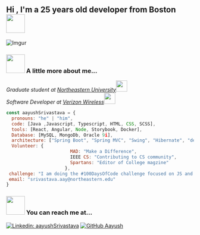 <h2>Hi , I'm a 25 years old developer from Boston <img src="https://media.giphy.com/media/mGcNjsfWAjY5AEZNw6/giphy.gif" width="50"></h2> 
<!--
**srivastava-aayush001407816/srivastava-aayush001407816** is a ✨ _special_ ✨ repository because its `README.md` (this file) appears on your GitHub profile. -->
<!--![me](aayush.png) -->

![Imgur](https://i.imgur.com/Qzc8bE0.png?1)

### <img src="https://media.giphy.com/media/VgCDAzcKvsR6OM0uWg/giphy.gif" width="50"> A little more about me...

<p><em>Graduate student at <a href="https://www.northeastern.edu">Northeastern University</a><img src="https://media.giphy.com/media/fYSnHlufseco8Fh93Z/giphy.gif" width="30"></br>Software Developer at <a href="https://www.verizonwireless.com">Verizon Wireless</a><img src="https://media.giphy.com/media/WUlplcMpOCEmTGBtBW/giphy.gif" width="30"> 
</em></p>

```javascript
const aayushSrivastava = {
  pronouns: "he" | "him",
  code: [Java ,Javascript, Typescript, HTML, CSS, SCSS],
  tools: [React, Angular, Node, Storybook, Docker],
  Database: [MySQL, MongoDb, Oracle 9i],
  architecture: ["Spring Boot", "Spring MVC", "Swing", "Hibernate", "design system pattern"],
  Volunteer: {
                        MAD: "Make a Difference",
                        IEEE CS: "Contributing to CS community",
                        Spartans: "Editor of College magzine"
                      },
 challenge: "I am doing the #100DaysOfCode challenge focused on JS and Angular",
 email: "srivastava.aay@northeastern.edu"
}
```


### <img src="https://media.giphy.com/media/mCW13lWicQgK47d7vt/giphy.gif" width="50"> You can reach me at...

[![Linkedin: aayushSrivastava](https://img.shields.io/badge/-Aayush_Srivastava-blue?style=flat-square&logo=Linkedin&logoColor=white&link=www.linkedin.com/in/aayush-srivastava2606/)](https://www.linkedin.com/in/aayush-srivastava2606/)
[![GitHub Aayush](https://img.shields.io/github/followers/srivastava-aayush001407816?label=follow&style=social)](https://github.com/srivastava-aayush001407816)

